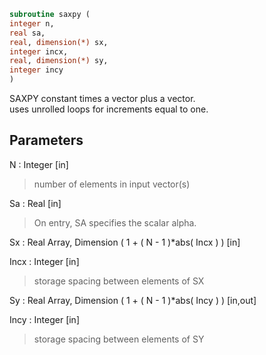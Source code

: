 ```fortran  
subroutine saxpy (  
integer n,  
real sa,  
real, dimension(*) sx,  
integer incx,  
real, dimension(*) sy,  
integer incy  
)  
```  
  
SAXPY constant times a vector plus a vector.  
uses unrolled loops for increments equal to one.  
  
## Parameters  
N : Integer [in]  
> number of elements in input vector(s)  
  
Sa : Real [in]  
> On entry, SA specifies the scalar alpha.  
  
Sx : Real Array, Dimension ( 1 + ( N - 1 )*abs( Incx ) ) [in]  
  
Incx : Integer [in]  
> storage spacing between elements of SX  
  
Sy : Real Array, Dimension ( 1 + ( N - 1 )*abs( Incy ) ) [in,out]  
  
Incy : Integer [in]  
> storage spacing between elements of SY  
  

